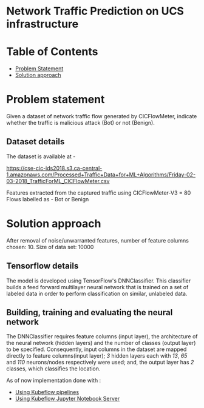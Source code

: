 # Network Traffic Prediction on UCS infrastructure
# Table of Contents
- [Problem Statement](#problem-statement)
- [Solution approach](#solution-approach)

# Problem statement

Given a dataset of network traffic flow generated by  CICFlowMeter, indicate whether the traffic is malicious attack (Bot) or not (Benign).

## Dataset details

The dataset is available at -

https://cse-cic-ids2018.s3.ca-central-1.amazonaws.com/Processed+Traffic+Data+for+ML+Algorithms/Friday-02-03-2018_TrafficForML_CICFlowMeter.csv

Features extracted from the captured traffic using CICFlowMeter-V3 = 80
Flows labelled as - Bot or Benign

# Solution approach

After removal of noise/unwarranted features, number of feature columns chosen:  10.
Size of data set: 10000

## Tensorflow details

The model is developed using TensorFlow's DNNClassifier. This classifier builds a feed forward multilayer neural network that is trained on a set of labeled data in order to perform classification on similar, unlabeled data.

## Building, training and evaluating the neural network

The DNNClassifier requires feature columns (input layer), the architecture of the neural network (hidden layers) and the number of classes (output layer) to be specified. Consequently, input columns in the dataset are mapped directly to feature columns(input layer); _3_ hidden layers each with _13_, _65_ and _110_ neurons/nodes respectively were used; and, the output layer has _2_ classes, which classifies the location.



As of now implementation done with :
  - [Using Kubeflow pipelines](./pipelines)
  - [Using Kubeflow Jupyter Notebook Server](./notebook)

